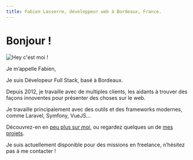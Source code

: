 ```yaml
---
title: Fabien Lasserre, développeur web à Bordeaux, France.
---
```

# Bonjour !

![Hey c'est moi !](/img/me230.jpg)

Je m’appelle Fabien,

Je suis Dévelopeur Full Stack, basé à Bordeaux.

Depuis 2012, je travaille avec de multiples clients, les aidants à trouver des façons innoventes pour présenter des choses sur le web.

Je travaille principalement avec des outils et des frameworks modernes, comme Laravel, Symfony, VueJS...

Découvrez-en en [peu plus sur moi](/fr/about), ou regardez quelques un de [mes projets](/fr/projects).

Je suis actuellement disponible pour des missions en freelance, n’hésitez pas à me contacter !
